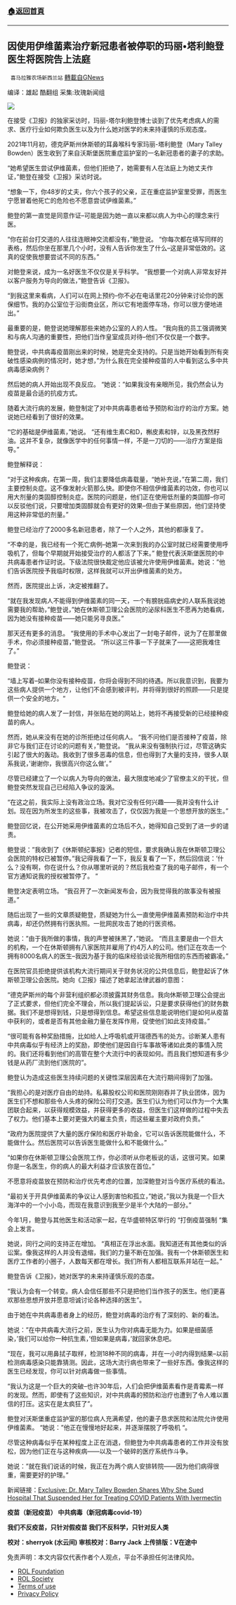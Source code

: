 ###  [:house:返回首頁](https://github.com/ourhimalayas/txt)
---


## 因使用伊维菌素治疗新冠患者被停职的玛丽•塔利鲍登医生将医院告上法庭
` 喜马拉雅农场新西兰站` [轉載自GNews](https://gnews.org/zh-hans/2063330/)

编译：雄起
酷翻组
采集:玫瑰新闻组

![](https://assets.gnews.org/wp-content/uploads/2022/02/2252.jpg)

在接受《卫报》的独家采访时，玛丽-塔尔利鲍登博士谈到了优先考虑病人的需求、医疗行业如何欺负医生以及为什么她对医学的未来持谨慎的乐观态度。

2021年11月初，德克萨斯州休斯顿的耳鼻喉科专家玛丽-塔利鲍登（Mary Talley Bowden）医生收到了来自沃斯堡医院重症监护室的一名新冠患者的妻子的求助。

“她希望医生尝试伊维菌素，但他们拒绝了，她需要有人在法庭上为她丈夫作证，”鲍登在接受《卫报》采访时说。

“想象一下，你48岁的丈夫，你六个孩子的父亲，正在重症监护室里受罪，而医生宁愿冒着他死亡的危险也不愿意尝试伊维菌素。”

鲍登的第一直觉是同意作证–可能是因为她一直以来都以病人为中心的理念来行医。

“你在前台打交道的人往往连眼神交流都没有，”鲍登说。 “你每次都在填写同样的表格，然后你坐在那里几个小时，没有人告诉你发生了什么–这是非常低效的。这真的促使我想要尝试不同的东西。”

对鲍登来说，成为一名好医生不仅仅是关乎科学。 “我想要一个对病人非常友好并以客户服务为导向的做法，”鲍登告诉《卫报》。

“到我这里来看病，人们可以在网上预约–你不必在电话里花20分钟来讨论你的医保细节。我的办公室位于沿街商业区，所以它有地面停车场，你可以很方便地进出。”

最重要的是，鲍登说她理解那些来她办公室的人的人性。 “我向我的员工强调微笑和与病人沟通的重要性，把他们当作皇室成员对待–他们不仅仅是一个数字。

鲍登说，中共病毒疫苗刚出来的时候，她是完全支持的。只是当她开始看到所有突破性感染病例的情况时，她才想，”为什么我在完全接种疫苗的人中看到这么多中共病毒感染病例？

然后她的病人开始出现不良反应。 “她说：”如果我没有亲眼所见，我仍然会认为疫苗是最合适的抗疫方式。

随着大流行病的发展，鲍登制定了对中共病毒患者给予预防和治疗的治疗方案。她说她已经看到了很好的效果。

“它的基础是伊维菌素，”她说。 “还有维生素C和D，槲皮素和锌，以及黑孜然籽油。这并不复杂，就像医学中的任何事情一样，不是一刀切的——治疗方案是指导。”

鲍登解释说：

“对于这种疾病，在第一周，我们主要降低病毒载量，“她补充说，”在第二周，我们主要控制炎症。这不像发射火箭那么快。即使你不相信伊维菌素的功效，你也可以用大剂量的类固醇控制炎症。医院的问题是，他们正在使用低剂量的类固醇–你可以反驳他们说，只要增加类固醇就会有更好的效果–但由于某些原因，他们坚持使用这种非常低的剂量。”

鲍登已经治疗了2000多名新冠患者，除了一个人之外，其他的都康复了。

“不幸的是，我已经有一个死亡病例–她第一次来到我的办公室时就已经需要使用呼吸机了，但每个早期就开始接受治疗的人都活了下来。” 鲍登代表沃斯堡医院的中共病毒患者作证时说。下级法院很快裁定他应该被允许使用伊维菌素。她说：”他们告诉医院授予我临时权限，这样我就可以开出伊维菌素的处方。

然而，医院提出上诉，决定被推翻了。

“就在我发现病人不能得到伊维菌素的同一天，一个有膀胱癌病史的人联系我说她需要我的帮助，”鲍登说，”她在休斯顿卫理公会医院的泌尿科医生不愿再为她看病，因为她没有接种疫苗——她只能另寻良医。”

那天还有更多的消息。 “我使用的手术中心发出了一封电子邮件，说为了在那里做手术，你必须接种疫苗，”鲍登说。 “所以这三件事一下子就来了——这把我难住了。”

鲍登说：

“墙上写着–如果你没有接种疫苗，你将会得到不同的待遇。所以我意识到，我要为这些病人提供一个地方，让他们不会感到被评判，并将得到很好的照顾——只是提供一个安全的地方。“

鲍登给她的病人发了一封信，并张贴在她的网站上，她将不再接受新的已经接种疫苗的病人。

然而，她从来没有在她的诊所拒绝过任何病人。 “我不问他们是否接种了疫苗，除非它与我们正在讨论的问题有关，”鲍登说。 “我从来没有强制执行过，尽管这确实引起了很大的轰动。我收到了很多恶毒的信息，但也得到了大量的支持，很多人联系我说，’谢谢你，我很高兴你这么做’。”

尽管已经建立了一个以病人为导向的做法，最大限度地减少了官僚主义的干扰，但鲍登突然发现自己已经陷入争议的漩涡。

“在这之前，我实际上没有政治立场。我对它没有任何兴趣——我并没有什么计划。现在因为所发生的这些事，我被攻击了，仅仅因为我是一个思想开放的医生。”

鲍登回忆说，在公开她采用伊维菌素的立场后不久，她得知自己受到了进一步的谴责。

鲍登说：”我收到了《休斯顿纪事报》记者的短信，要求我确认我在休斯顿卫理公会医院的特权已被暂停。”我记得我看了一下，我反复看了一下，然后回信说：’什么？没有啊，你在说什么？你从哪里听说的？然后我检查了我的电子邮件，有一个官方通知说我的授权被暂停了。 “

鲍登决定表明立场。 “我召开了一次新闻发布会，因为我觉得我的故事没有被报道。”

随后出现了一些的文章质疑鲍登，质疑她为什么一直使用伊维菌素预防和治疗中共病毒，却还仍然拥有行医执照。一批网民攻击了她的行医资格。

她说：”由于我所做的事情，我的声誉被抹黑了，”她说。 “而且主要是由一个巨大的机构，一个在休斯顿拥有八家医院并雇用了约4万人的公司。他们正在攻击一个拥有8000名病人的医生–我因为基于我的临床经验谈论我所相信的东西而被霸凌。”

在医院官员拒绝提供该机构大流行期间关于财务状况的公共信息后，鲍登起诉了休斯顿卫理公会医院。她向《卫报》描述了她拿起法律武器的意图：

“德克萨斯州的每个非营利组织都必须披露其财务信息。我向休斯顿卫理公会提出了正式要求，但他们完全不理会，所以我们提起诉讼，只是要求获得他们的财务数据。我们不是想得到钱，只是想得到信息。希望这些信息能说明他们是如何从疫苗中获利的，或者是否有其他金融力量在发挥作用，促使他们如此支持疫苗。”

“很可能有各种奖励措施，比如给人上呼吸机或开瑞德西韦的处方。诊断某人患有中共病毒似乎有经济上的奖励，即使他们是因自行车事故等诸如此类的事情入院的。我们还将看到他们的高管在整个大流行中的表现如何。而且我们想知道有多少钱是从药厂流到他们医院的”。

鲍登认为造成这些医生持续问题的关键性深层因素在大流行期间得到了加强。

“我担心的是对医疗自由的劫持。私募股权公司和医院刚刚吞并了执业团体，因为医生们不想和那些令人头疼的保险公司打交道。医生们认为他们可以作为一个大集团联合起来，以获得规模效益，并获得更多的收益，但医生们这样做的过程中失去了权力。他们基本上要对更强大的雇主负责，而这些雇主要对政府负责。”

“政府为医院提供了大量的医疗保险和医疗补助金，它可以告诉医院能做什么，不能做什么。然后医院可以告诉医生能做什么和不能做什么。”

“如果你在休斯顿卫理公会医院工作，你必须听从你老板说的话，这很可笑。如果你是一名医生，你的病人的最大利益才应该放在首位。”

不愿意将疫苗放在预防和治疗优先考虑的位置，加深鲍登对当今医疗系统的看法。

“最初关于开具伊维菌素的争议让人感到害怕和孤立，”她说，”我以为我是一个巨大海洋中的一个小小岛，而现在我意识到我至少是半个大陆的一部分。”

今年1月，鲍登与其他医生和活动家一起，在华盛顿特区举行的 “打倒疫苗强制 “集会上发言。

她说，同行之间的支持正在增加。 “真相正在浮出水面。我知道还有其他类似的诉讼案。像我这样的人并没有退缩，我们的力量不断在加强。我有一个休斯顿医生和医疗工作者的小圈子，人数每天都在增长。我们所有人都相互联系并站在一起。”

鲍登告诉《卫报》，她对医学的未来持谨慎乐观的态度。

“我认为会有一个转变。病人会信任那些不只是把他们当作孩子的医生。他们更喜欢那些思想开放并愿意坦诚讨论各种选择的医生”。

由于她在中共病毒患者身上的经历，鲍登对病毒的治疗有了深刻的、新的看法。

她说：”在中共病毒大流行之前，医生认为你对病毒无能为力。如果是细菌感染，’我们可以给你一种抗生素，’但如果是病毒，’就回家休息吧。

“现在，我可以用鼻拭子取样，检测18种不同的病毒，并在一小时内得到结果–以前检测病毒感染只能靠猜测。因此，这场大流行病也带来了一些好东西。像我这样的医生已经发现，你可以针对病毒做一些事情。

“我认为这是一个巨大的突破–也许30年后，人们会把伊维菌素看作是青霉素一样的发现。然而，即使有了这些知识，对中共病毒的预防和治疗也遭到了令人难以置信的打压。这实在是太疯狂了”。

鲍登对沃斯堡重症监护室的那位病人充满希望，他的妻子恳求医院和法院允许使用伊维菌素。 “她说：”他正在慢慢地好起来，并逐渐摆脱了呼吸机 “。

尽管这种病毒似乎在某种程度上正在消退，但鲍登为中共病毒患者的工作并没有放松，因为他们正在与这种疾病——以及一个破碎的医疗系统作斗争。

她说：”就在我们说话的时候，我正在为两个病人安排转院——因为他们病得很重，需要更好的护理。”

新闻链接：[Exclusive: Dr. Mary Talley Bowden Shares Why She Sued Hospital That Suspended Her for Treating COVID Patients With Ivermectin](https://childrenshealthdefense.org/defender/mary-talley-bowden-hospital-suspended-covid/)

**疫苗（新冠疫苗）
中共病毒（新冠病毒covid-19）**

**我们不反疫苗，只针对假疫苗
我们不反科学，只针对反人类**

**校对：sherryok (水云间)
审核校对：Barry Jack
上传排版：V在途中**

 

免责声明：本文内容仅代表作者个人观点，平台不承担任何法律风险。

- [ROL Foundation](https://rolfoundation.org/)
- [ROL Society](https://rolsociety.org/)
- [Terms of use](https://gnews.org/terms-of-use-3/)
- [Privacy Policy](https://gnews.org/privacy-policy/)
